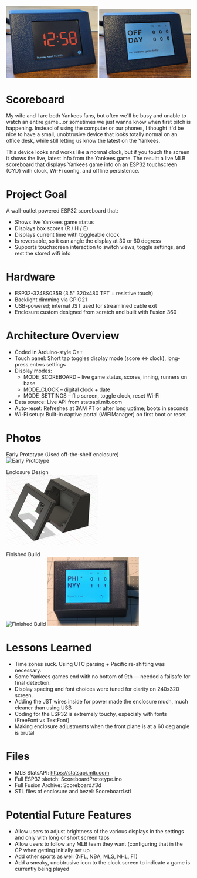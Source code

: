 <img src="https://github.com/ChandlerEx/Projects/blob/da597a4e2234c74e041e07c38a4a65b5bd89d893/Scoreboard/ScoreboardInUse.jpg" alt="ScoreboardInUse" width="250"/>
<img src="https://github.com/ChandlerEx/Projects/blob/a76d304cf0fb3020f3d13f72d8a12cddec5b9524/Scoreboard/ScoreboardInUse2.jpg" alt="ScoreboardInUse2" width="250"/>

# Scoreboard
My wife and I are both Yankees fans, but often we'll be busy and unable to watch an entire game...or sometimes we just wanna know when first pitch is happening. Instead of using the computer or our phones, I thought it'd be nice to have a small, unobtrusive device that looks totally normal on an office desk, while still letting us know the latest on the Yankees.

This device looks and works like a normal clock, but if you touch the screen it shows the live, latest info from the Yankees game. The result: a live MLB scoreboard that displays Yankees game info on an ESP32 touchscreen (CYD) with clock, Wi-Fi config, and offline persistence.

# Project Goal
A wall-outlet powered ESP32 scoreboard that:
- Shows live Yankees game status
- Displays box scores (R / H / E)
- Displays current time with toggleable clock
- Is reversable, so it can angle the display at 30 or 60 degress
- Supports touchscreen interaction to switch views, toggle settings, and rest the stored wifi info

# Hardware
- ESP32-3248S035R (3.5" 320x480 TFT + resistive touch)
- Backlight dimming via GPIO21
- USB-powered; internal JST used for streamlined cable exit
- Enclosure custom designed from scratch and built with Fusion 360

# Architecture Overview
- Coded in Arduino-style C++
- Touch panel: Short tap toggles display mode (score ↔ clock), long-press enters settings
- Display modes:
    - MODE_SCOREBOARD – live game status, scores, inning, runners on base
    - MODE_CLOCK – digital clock + date
    - MODE_SETTINGS – flip screen, toggle clock, reset Wi-Fi
- Data source: Live API from statsapi.mlb.com
- Auto-reset: Refreshes at 3AM PT or after long uptime; boots in seconds
- Wi-Fi setup: Built-in captive portal (WiFiManager) on first boot or reset

# Photos
Early Prototype (Used off-the-shelf enclosure)<br>
<img src="https://github.com/user-attachments/assets/f6440fe7-e67e-47fb-aa2f-fecacd956c5a" alt="Early Prototype" width="250"/>

Enclosure Design<br>
<img src="https://github.com/ChandlerEx/Projects/blob/399ff246cf15ed012120ca76c62e85f4193714b3/Scoreboard/ScoreEnc.png" alt="Enclosure Design" width="250"/>

Finished Build<br>
<img src="https://github.com/user-attachments/assets/ccfb72b6-7670-484e-8638-d6ba8d4bcea1" alt="Finished Build" width="250"/>
<img src="https://github.com/ChandlerEx/Projects/blob/e6dc3a84d38a4de915836535537666dae7083257/Scoreboard/ScoreboardScore.jpg" alt="Showing Score" width="250"/>

# Lessons Learned
- Time zones suck. Using UTC parsing + Pacific re-shifting was necessary.
- Some Yankees games end with no bottom of 9th — needed a failsafe for final detection.
- Display spacing and font choices were tuned for clarity on 240x320 screen.
- Adding the JST wires inside for power made the enclosure much, much cleaner than using USB
- Coding for the ESP32 is extremely touchy, especialy with fonts (FreeFont vs TextFont)
- Making enclosure adjustments when the front plane is at a 60 deg angle is brutal

# Files
- MLB StatsAPI: https://statsapi.mlb.com
- Full ESP32 sketch: ScoreboardPrototype.ino
- Full Fusion Archive: Scoreboard.f3d
- STL files of enclosure and bezel: Scoreboard.stl

# Potential Future Features
- Allow users to adjust brightness of the various displays in the settings and only with long or short screen taps
- Allow users to follow any MLB team they want (configuring that in the CP when getting initially set up
- Add other sports as well (NFL, NBA, MLS, NHL, F1)
- Add a sneaky, unobtrusive icon to the clock screen to indicate a game is currently being played
